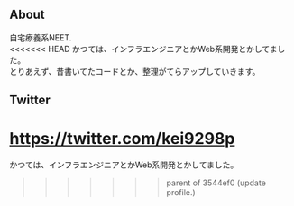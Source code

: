 ## About
自宅療養系NEET.  
<<<<<<< HEAD
かつては、インフラエンジニアとかWeb系開発とかしてました。  
とりあえず、昔書いてたコードとか、整理がてらアップしていきます。

## Twitter
https://twitter.com/kei9298p
=======
かつては、インフラエンジニアとかWeb系開発とかしてました。
>>>>>>> parent of 3544ef0 (update profile.)
